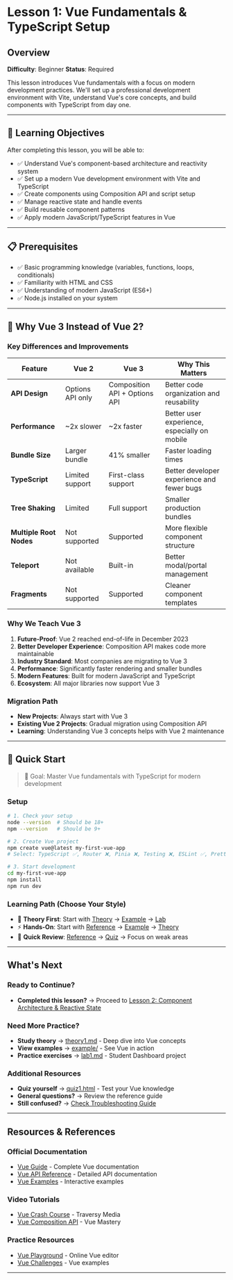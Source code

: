 # Lesson 1: Vue Fundamentals & TypeScript Setup

## Overview

**Difficulty**: Beginner
**Status**: Required

This lesson introduces Vue fundamentals with a focus on modern development practices. We'll set up a professional development environment with Vite, understand Vue's core concepts, and build components with TypeScript from day one.

---

## 🎯 Learning Objectives

After completing this lesson, you will be able to:

- ✅ Understand Vue's component-based architecture and reactivity system
- ✅ Set up a modern Vue development environment with Vite and TypeScript
- ✅ Create components using Composition API and script setup
- ✅ Manage reactive state and handle events
- ✅ Build reusable component patterns
- ✅ Apply modern JavaScript/TypeScript features in Vue

---

## 📋 Prerequisites

- ✅ Basic programming knowledge (variables, functions, loops, conditionals)
- ✅ Familiarity with HTML and CSS
- ✅ Understanding of modern JavaScript (ES6+)
- ✅ Node.js installed on your system

---

## 🤔 Why Vue 3 Instead of Vue 2?

### Key Differences and Improvements

| Feature | Vue 2 | Vue 3 | Why This Matters |
|---------|-------|-------|------------------|
| **API Design** | Options API only | Composition API + Options API | Better code organization and reusability |
| **Performance** | ~2x slower | ~2x faster | Better user experience, especially on mobile |
| **Bundle Size** | Larger bundle | 41% smaller | Faster loading times |
| **TypeScript** | Limited support | First-class support | Better developer experience and fewer bugs |
| **Tree Shaking** | Limited | Full support | Smaller production bundles |
| **Multiple Root Nodes** | Not supported | Supported | More flexible component structure |
| **Teleport** | Not available | Built-in | Better modal/portal management |
| **Fragments** | Not supported | Supported | Cleaner component templates |

### Why We Teach Vue 3

1. **Future-Proof**: Vue 2 reached end-of-life in December 2023
2. **Better Developer Experience**: Composition API makes code more maintainable
3. **Industry Standard**: Most companies are migrating to Vue 3
4. **Performance**: Significantly faster rendering and smaller bundles
5. **Modern Features**: Built for modern JavaScript and TypeScript
6. **Ecosystem**: All major libraries now support Vue 3

### Migration Path
- **New Projects**: Always start with Vue 3
- **Existing Vue 2 Projects**: Gradual migration using Composition API
- **Learning**: Understanding Vue 3 concepts helps with Vue 2 maintenance

---

## 🚀 Quick Start

> 🎯 Goal: Master Vue fundamentals with TypeScript for modern development

### Setup
```bash
# 1. Check your setup
node --version  # Should be 18+
npm --version   # Should be 9+

# 2. Create Vue project
npm create vue@latest my-first-vue-app
# Select: TypeScript ✅, Router ❌, Pinia ❌, Testing ❌, ESLint ✅, Prettier ✅

# 3. Start development
cd my-first-vue-app
npm install
npm run dev
```

### Learning Path (Choose Your Style)
- 📖 **Theory First**: Start with [Theory](./theory/theory1.md) → [Example](./example/) → [Lab](./lab/lab1.md)
- ⚡ **Hands-On**: Start with [Reference](./reference/reference1.md) → [Example](./example/) → [Theory](./theory/theory1.md)
- 🎯 **Quick Review**: [Reference](./reference/reference1.md) → [Quiz](./quiz/quiz1.html) → Focus on weak areas

---

## What's Next

### Ready to Continue?
- **Completed this lesson?** → Proceed to [Lesson 2: Component Architecture & Reactive State](../lesson2-components/)

### Need More Practice?
- **Study theory** → [theory1.md](./theory/theory1.md) - Deep dive into Vue concepts
- **View examples** → [example/](./example/) - See Vue in action
- **Practice exercises** → [lab1.md](./lab/lab1.md) - Student Dashboard project

### Additional Resources
- **Quiz yourself** → [quiz1.html](./quiz/quiz1.html) - Test your Vue knowledge
- **General questions?** → Review the reference guide
- **Still confused?** → [Check Troubleshooting Guide](../../extras/troubleshooting-guide.md)

---

## Resources & References

### Official Documentation
- [Vue Guide](https://vuejs.org/guide/) - Complete Vue documentation
- [Vue API Reference](https://vuejs.org/api/) - Detailed API documentation
- [Vue Examples](https://vuejs.org/examples/) - Interactive examples

### Video Tutorials
- [Vue Crash Course](https://www.youtube.com/watch?v=qZXt1Aom3Cs) - Traversy Media
- [Vue Composition API](https://www.youtube.com/watch?v=Vdn5gUfO6Kk) - Vue Mastery

### Practice Resources
- [Vue Playground](https://play.vuejs.org/) - Online Vue editor
- [Vue Challenges](https://github.com/vuejs/vue-next/tree/master/packages/vue/examples) - Vue examples

---